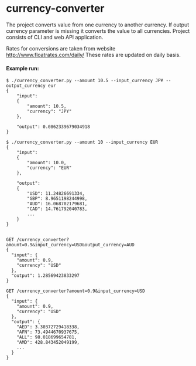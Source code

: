 # currency-converter

The project converts value from one currency to another currency. If output currency parameter is missing it converts the value to all currencies.
Project consists of CLI and web API application.

Rates for conversions are taken from website http://www.floatrates.com/daily/
These rates are updated on daily basis.  

#### Example run:
```
$ ./currency_converter.py --amount 10.5 --input_currency JP¥ --output_currency eur
{
    "input": 
    {
        "amount": 10.5, 
        "currency": "JPY"
    }, 
    
    "output": 0.0862339679034918
}

$ ./currency_converter.py --amount 10 --input_currency EUR
{
    "input": 
    {
        "amount": 10.0,
        "currency": "EUR"
    }, 
    
    "output": 
    {
        "USD": 11.24826691334, 
        "GBP": 8.9651198244998, 
        "AUD": 16.068702179681, 
        "CAD": 14.761792040783,
        ...
    }
}


GET /currency_converter?amount=0.9&input_currency=USD&output_currency=AUD
{
  "input": {
    "amount": 0.9,
    "currency": "USD"
  },
  "output": 1.28569423833297
}

GET /currency_converter?amount=0.9&input_currency=USD
{
  "input": {
    "amount": 0.9,
    "currency": "USD"
  },
  "output": {
    "AED": 3.30372729418338,
    "AFN": 73.4944670937675,
    "ALL": 98.018699654781,
    "AMD": 428.843452049199,
    ...
  }
}
```